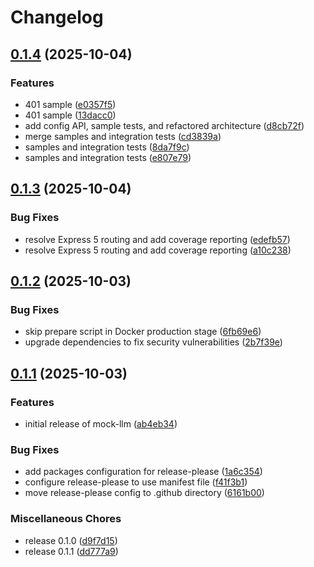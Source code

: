 # Changelog

## [0.1.4](https://github.com/dwmkerr/mock-llm/compare/mock-llm-v0.1.3...mock-llm-v0.1.4) (2025-10-04)


### Features

* 401 sample ([e0357f5](https://github.com/dwmkerr/mock-llm/commit/e0357f5f49bca5234b1f7deee8c7b5a5a0d526e0))
* 401 sample ([13dacc0](https://github.com/dwmkerr/mock-llm/commit/13dacc0eb0600d76dc49c39a14a49f19d24c3a74))
* add config API, sample tests, and refactored architecture ([d8cb72f](https://github.com/dwmkerr/mock-llm/commit/d8cb72fdc2f5c296257a0867230ececa7f41fa91))
* merge samples and integration tests ([cd3839a](https://github.com/dwmkerr/mock-llm/commit/cd3839a84068faae678d1a0f09bad263f7a5e492))
* samples and integration tests ([8da7f9c](https://github.com/dwmkerr/mock-llm/commit/8da7f9c9d7fc56f00e179df557991aed648b33b5))
* samples and integration tests ([e807e79](https://github.com/dwmkerr/mock-llm/commit/e807e799aeee7c0fa5fa8244e5314c50874de3fe))

## [0.1.3](https://github.com/dwmkerr/mock-llm/compare/mock-llm-v0.1.2...mock-llm-v0.1.3) (2025-10-04)


### Bug Fixes

* resolve Express 5 routing and add coverage reporting ([edefb57](https://github.com/dwmkerr/mock-llm/commit/edefb5782996f6971f9358ea5064785b250bd0b8))
* resolve Express 5 routing and add coverage reporting ([a10c238](https://github.com/dwmkerr/mock-llm/commit/a10c238a55bb7f45d6baac04361c899c74198c0b))

## [0.1.2](https://github.com/dwmkerr/mock-llm/compare/mock-llm-v0.1.1...mock-llm-v0.1.2) (2025-10-03)


### Bug Fixes

* skip prepare script in Docker production stage ([6fb69e6](https://github.com/dwmkerr/mock-llm/commit/6fb69e6a7c51387ebf427d5bd351bfb914f55f6a))
* upgrade dependencies to fix security vulnerabilities ([2b7f39e](https://github.com/dwmkerr/mock-llm/commit/2b7f39ebd0b3dd61389082f530e01b76dc406ca3))

## [0.1.1](https://github.com/dwmkerr/mock-llm/compare/mock-llm-v0.1.0...mock-llm-v0.1.1) (2025-10-03)


### Features

* initial release of mock-llm ([ab4eb34](https://github.com/dwmkerr/mock-llm/commit/ab4eb341d185639702ff968b0fc3bd083106839a))


### Bug Fixes

* add packages configuration for release-please ([1a6c354](https://github.com/dwmkerr/mock-llm/commit/1a6c354e9f8b018d59074fa853eacb59c8e29b20))
* configure release-please to use manifest file ([f41f3b1](https://github.com/dwmkerr/mock-llm/commit/f41f3b1fa486fe94760b3dfbe089730faaf359e2))
* move release-please config to .github directory ([6161b00](https://github.com/dwmkerr/mock-llm/commit/6161b0096099cc53f0035f9d6879976cca658b51))


### Miscellaneous Chores

* release 0.1.0 ([d9f7d15](https://github.com/dwmkerr/mock-llm/commit/d9f7d159bef8a0e2c05ca0989daaa91bf345a1d6))
* release 0.1.1 ([dd777a9](https://github.com/dwmkerr/mock-llm/commit/dd777a90a53b89ccbc56c05c060f1635909c9e4f))
